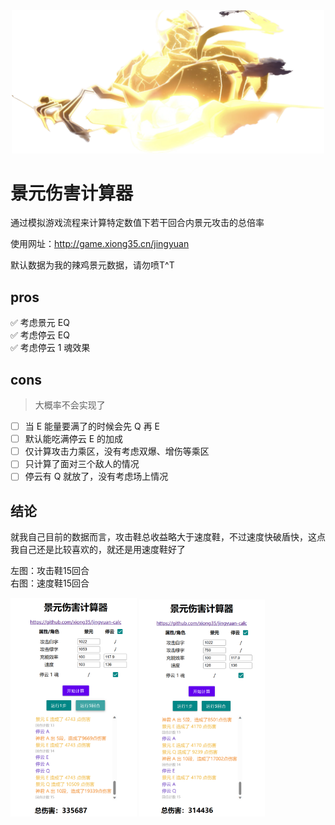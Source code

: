 <div align="center" id="top">
  <img width="500" src="docs/imgs/神君.png" alt="Werewolf Logo" />
</div>

# 景元伤害计算器

通过模拟游戏流程来计算特定数值下若干回合内景元攻击的总倍率

使用网址：<http://game.xiong35.cn/jingyuan>

默认数据为我的辣鸡景元数据，请勿喷T^T

## pros

✅ 考虑景元 EQ  
✅ 考虑停云 EQ  
✅ 考虑停云 1 魂效果

## cons

> 大概率不会实现了

- [ ] 当 E 能量要满了的时候会先 Q 再 E
- [ ] 默认能吃满停云 E 的加成
- [ ] 仅计算攻击力乘区，没有考虑双爆、增伤等乘区
- [ ] 只计算了面对三个敌人的情况
- [ ] 停云有 Q 就放了，没有考虑场上情况

## 结论

就我自己目前的数据而言，攻击鞋总收益略大于速度鞋，不过速度快破盾快，这点我自己还是比较喜欢的，就还是用速度鞋好了

左图：攻击鞋15回合  
右图：速度鞋15回合

<div>
    <img src="docs/imgs/攻击鞋15回合.png" alt="Image 1" width="40%" />
    <img src="docs/imgs/速度鞋15回合.png" alt="Image 2" width="40%" />
</div>